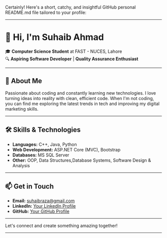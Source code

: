 Certainly! Here's a short, catchy, and insightful GitHub personal README.md file tailored to your profile:

---

# 👋 Hi, I'm Suhaib Ahmad

🎓 **Computer Science Student** at FAST - NUCES, Lahore  
🔍 **Aspiring Software Developer** | **Quality Assurance Enthusiast**

---

## 🚀 About Me

Passionate about coding and constantly learning new technologies. I love turning ideas into reality with clean, efficient code. When I'm not coding, you can find me exploring the latest trends in tech and improving my digital marketing skills.

---

## 🛠 Skills & Technologies

- **Languages:** C++, Java, Python
- **Web Development:** ASP.NET Core (MVC), Bootstrap
- **Databases:** MS SQL Server
- **Other:** OOP, Data Structures,Database Systems, Software Design & Analysis

---

## 📫 Get in Touch

- **Email:** [suhaibraza@gmail.com](mailto:suhaibraza@gmail.com)
- **LinkedIn:** [Your LinkedIn Profile](https://www.linkedin.com/in/suhaibahmad42/)
- **GitHub:** [Your GitHub Profile](https://github.com/Suhaibahmad19/)

---

Let's connect and create something amazing together!

---
